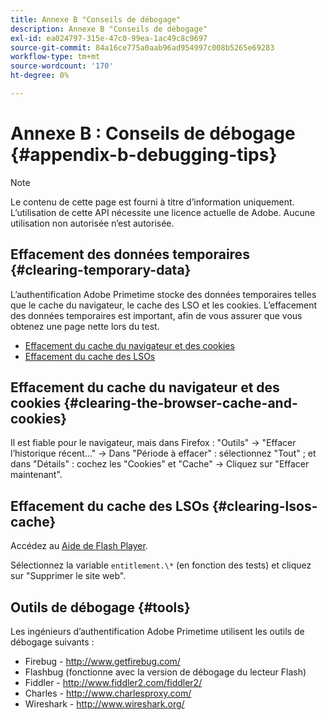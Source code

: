 ```yaml
---
title: Annexe B "Conseils de débogage"
description: Annexe B "Conseils de débogage"
exl-id: ea024797-315e-47c0-99ea-1ac49c8c9697
source-git-commit: 84a16ce775a0aab96ad954997c008b5265e69283
workflow-type: tm+mt
source-wordcount: '170'
ht-degree: 0%

---
```


# Annexe B : Conseils de débogage {#appendix-b-debugging-tips}

>[!NOTE]
>
>Le contenu de cette page est fourni à titre d’information uniquement. L’utilisation de cette API nécessite une licence actuelle de Adobe. Aucune utilisation non autorisée n’est autorisée.


## Effacement des données temporaires {#clearing-temporary-data}

L’authentification Adobe Primetime stocke des données temporaires telles que le cache du navigateur, le cache des LSO et les cookies. L’effacement des données temporaires est important, afin de vous assurer que vous obtenez une page nette lors du test.

- [Effacement du cache du navigateur et des cookies](#clearing-the-browser-cache-and-cookies)
- [Effacement du cache des LSOs](#clearing-lsos-cache)


## Effacement du cache du navigateur et des cookies {#clearing-the-browser-cache-and-cookies}

Il est fiable pour le navigateur, mais dans Firefox : &quot;Outils&quot; -\> &quot;Effacer l’historique récent...&quot; -\> Dans &quot;Période à effacer&quot; : sélectionnez &quot;Tout&quot; ; et dans &quot;Détails&quot; : cochez les &quot;Cookies&quot; et &quot;Cache&quot; -\> Cliquez sur &quot;Effacer maintenant&quot;.


## Effacement du cache des LSOs {#clearing-lsos-cache}

Accédez au [Aide de Flash Player](http://www.macromedia.com/support/documentation/en/flashplayer/help/settings_manager07.html).

Sélectionnez la variable ```entitlement.\*``` (en fonction des tests) et cliquez sur &quot;Supprimer le site web&quot;.


## Outils de débogage {#tools}

Les ingénieurs d’authentification Adobe Primetime utilisent les outils de débogage suivants :

- Firebug - <http://www.getfirebug.com/>
- Flashbug (fonctionne avec la version de débogage du lecteur Flash)
- Fiddler - <http://www.fiddler2.com/fiddler2/>
- Charles - <http://www.charlesproxy.com/>
- Wireshark - <http://www.wireshark.org/>


<!--
## Related Information

- [Programmer Integration Guide](/help/authentication/programmer-integration-guide-overview.md)

- [Using Charles Proxy (Tech Note)](https://tve.zendesk.com/hc/en-us/articles/204962849-Using-Charles-Proxy)
-->
